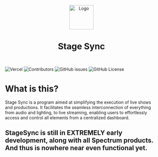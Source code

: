 <br/>
<p align="center">
  <a href="https://github.com/SpectrumPro/StageSync/">
    <img src="https://serv.hnz.li/spectrum/logo/default.png" alt="Logo" width="80" height="80">
  </a>

  <h1 align="center">Stage Sync</h1>
  <br>

</p>

![Vercel](https://therealsujitk-vercel-badge.vercel.app/?app=spectrum-website) ![Contributors](https://img.shields.io/github/contributors/SpectrumPro/StageSync?color=dark-green) ![GitHub issues](https://img.shields.io/github/issues/SpectrumPro/StageSync) ![GitHub License](https://img.shields.io/github/license/SpectrumPro/StageSync)


# What is this?
Stage Sync is a program aimed at simplifying the execution of live shows and productions. It facilitates the seamless interconnection of everything from audio and lighting, to live streaming, enabling users to effortlessly access and control all elements from a centralized dashboard.

## StageSync is still in EXTREMELY early development, along with all Spectrum products. And thus is nowhere near even functional yet.
